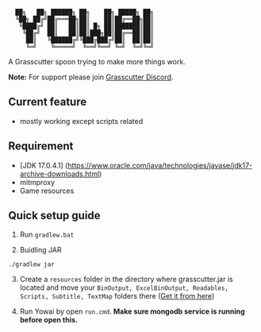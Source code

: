 
```
  ██╗   ██╗ ██████╗ ██╗    ██╗ █████╗ ██╗
  ╚██╗ ██╔╝██╔═══██╗██║    ██║██╔══██╗██║
   ╚████╔╝ ██║   ██║██║ █╗ ██║███████║██║
    ╚██╔╝  ██║   ██║██║███╗██║██╔══██║██║
     ██║   ╚██████╔╝╚███╔███╔╝██║  ██║██║
     ╚═╝    ╚═════╝  ╚══╝╚══╝ ╚═╝  ╚═╝╚═╝
```
A Grasscutter spoon trying to make more things work.

**Note:** For support please join [Grasscutter Discord](https://discord.gg/grasscutter).

## Current feature
* mostly working except scripts related

## Requirement
- [JDK 17.0.4.1] (https://www.oracle.com/java/technologies/javase/jdk17-archive-downloads.html)
- mitmproxy
- Game resources

## Quick setup guide
1. Run `gradlew.bat`

2. Buidling JAR
```
./gradlew jar
```

3. Create a `resources` folder in the directory where grasscutter.jar is located and move your `BinOutput, ExcelBinOutput, Readables, Scripts, Subtitle, TextMap` folders there ([Get it from here](https://github.com/tamilpp25/Grasscutter_Resources))

4. Run Yowai by open `run.cmd`. **Make sure mongodb service is running before open this.**



